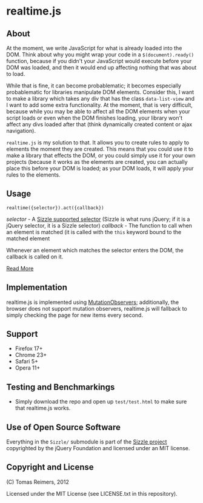 # realtime.js

## About 

At the moment, we write JavaScript for what is already loaded into the DOM. Think about why you might wrap your code in a `$(document).ready()` function, because if you didn't your JavaScript would execute before your DOM was loaded, and then it would end up affecting nothing that was about to load. 

While that is fine, it can become probablematic; it becomes especially probablematic for libraries manipulate DOM elements. Consider this, I want to make a library which takes any div that has the class `data-list-view` and I want to add some extra functionality. At the moment, that is very difficult, because while you may be able to affect all the DOM elements when your script loads or even when the DOM finishes loading, your library won't affect any divs loaded after that (think dynamically created content or ajax navigation).

`realtime.js` is my solution to that. It allows you to create rules to apply to elements the moment they are created. This means that you could use it to make a library that effects the DOM, or you could simply use it for your own projects (because it works as the elements are created, you can actually place this before your DOM is loaded; as your DOM loads, it will apply your rules to the elements.

## Usage

    realtime({selector}).act({callback})

*selector* - A [Sizzle supported selector](https://github.com/jquery/sizzle/wiki/Sizzle-Documentation) (Sizzle is what runs jQuery; if it is a jQuery selector, it is a Sizzle selector)
*callback* - The function to call when an element is matched (it is called with the `this` keyword bound to the matched element

Whenever an element which matches the selector enters the DOM, the callback is called on it.

[Read More](https://github.com/tomasreimers/realtime.js/blob/master/DOCS.md)

## Implementation

realtime.js is implemented using [MutationObservers](https://developer.mozilla.org/en-US/docs/DOM/MutationObserver); additionally, the browser does not support mutation observers, realtime.js will fallback to simply checking the page for new items every second.

## Support

 - Firefox 17+
 - Chrome 23+
 - Safari 5+
 - Opera 11+

## Testing and Benchmarkings

 - Simply download the repo and open up `test/test.html` to make sure that realtime.js works.

## Use of Open Source Software

Everything in the `Sizzle/` submodule is part of the [Sizzle project](https://github.com/jquery/sizzle/) copyrighted by the jQuery Foundation and licensed under an MIT license.

## Copyright and License

(C) Tomas Reimers, 2012

Licensed under the MIT License (see LICENSE.txt in this repository).
